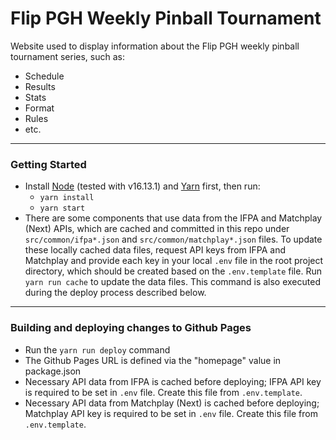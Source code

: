 # Flip PGH Weekly Pinball Tournament

Website used to display information about the Flip PGH weekly pinball tournament series, such as:
* Schedule
* Results
* Stats
* Format
* Rules
* etc.

---

### Getting Started

* Install [Node](https://nodejs.org/) (tested with v16.13.1) and [Yarn](https://yarnpkg.com/) first, then run:  
  * `yarn install`  
  * `yarn start`
* There are some components that use data from the IFPA and Matchplay (Next) APIs, which are cached and committed in this repo under `src/common/ifpa*.json` and `src/common/matchplay*.json` files. To update these locally cached data files, request API keys from IFPA and Matchplay and provide each key in your local `.env` file in the root project directory, which should be created based on the `.env.template` file. Run `yarn run cache` to update the data files. This command is also executed during the deploy process described below.

---

### Building and deploying changes to Github Pages

* Run the `yarn run deploy` command
* The Github Pages URL is defined via the "homepage" value in package.json
* Necessary API data from IFPA is cached before deploying; IFPA API key is required to be set in `.env` file. Create this file from `.env.template`.
* Necessary API data from Matchplay (Next) is cached before deploying; Matchplay API key is required to be set in `.env` file. Create this file from `.env.template`.